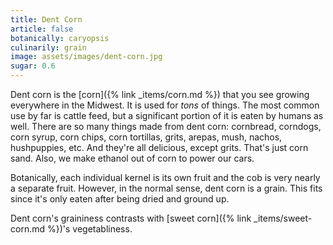 ```yaml
---
title: Dent Corn
article: false
botanically: caryopsis
culinarily: grain
image: assets/images/dent-corn.jpg
sugar: 0.6
---
```

Dent corn is the [corn]({% link _items/corn.md %}) that you see growing everywhere in the Midwest. It is used for *tons* of things. The most common use by far is cattle feed, but a significant portion of it is eaten by humans as well. There are so many things made from dent corn: cornbread, corndogs, corn syrup, corn chips, corn tortillas, grits, arepas, mush, nachos, hushpuppies, etc. And they're all delicious, except grits. That's just corn sand. Also, we make ethanol out of corn to power our cars.

Botanically, each individual kernel is its own fruit and the cob is very nearly a separate fruit. However, in the normal sense, dent corn is a grain. This fits since it's only eaten after being dried and ground up.

Dent corn's graininess contrasts with [sweet corn]({% link _items/sweet-corn.md %})'s vegetabliness.